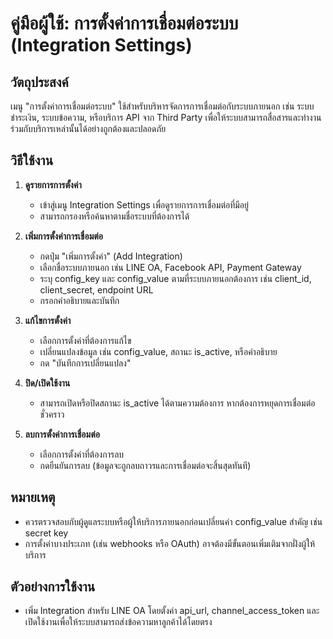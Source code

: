 # คู่มือผู้ใช้: การตั้งค่าการเชื่อมต่อระบบ (Integration Settings)

## วัตถุประสงค์
เมนู "การตั้งค่าการเชื่อมต่อระบบ" ใช้สำหรับบริหารจัดการการเชื่อมต่อกับระบบภายนอก เช่น ระบบชำระเงิน, ระบบข้อความ, หรือบริการ API จาก Third Party เพื่อให้ระบบสามารถสื่อสารและทำงานร่วมกับบริการเหล่านั้นได้อย่างถูกต้องและปลอดภัย

## วิธีใช้งาน

1. **ดูรายการการตั้งค่า**
   - เข้าสู่เมนู Integration Settings เพื่อดูรายการการเชื่อมต่อที่มีอยู่
   - สามารถกรองหรือค้นหาตามชื่อระบบที่ต้องการได้

2. **เพิ่มการตั้งค่าการเชื่อมต่อ**
   - กดปุ่ม "เพิ่มการตั้งค่า" (Add Integration)
   - เลือกชื่อระบบภายนอก เช่น LINE OA, Facebook API, Payment Gateway
   - ระบุ config_key และ config_value ตามที่ระบบภายนอกต้องการ เช่น client_id, client_secret, endpoint URL
   - กรอกคำอธิบายและบันทึก

3. **แก้ไขการตั้งค่า**
   - เลือกการตั้งค่าที่ต้องการแก้ไข
   - เปลี่ยนแปลงข้อมูล เช่น config_value, สถานะ is_active, หรือคำอธิบาย
   - กด "บันทึกการเปลี่ยนแปลง"

4. **ปิด/เปิดใช้งาน**
   - สามารถเปิดหรือปิดสถานะ is_active ได้ตามความต้องการ หากต้องการหยุดการเชื่อมต่อชั่วคราว

5. **ลบการตั้งค่าการเชื่อมต่อ**
   - เลือกการตั้งค่าที่ต้องการลบ
   - กดยืนยันการลบ (ข้อมูลจะถูกลบถาวรและการเชื่อมต่อจะสิ้นสุดทันที)

## หมายเหตุ
- ควรตรวจสอบกับผู้ดูแลระบบหรือผู้ให้บริการภายนอกก่อนเปลี่ยนค่า config_value สำคัญ เช่น secret key
- การตั้งค่าบางประเภท (เช่น webhooks หรือ OAuth) อาจต้องมีขั้นตอนเพิ่มเติมจากฝั่งผู้ให้บริการ

## ตัวอย่างการใช้งาน
- เพิ่ม Integration สำหรับ LINE OA โดยตั้งค่า api_url, channel_access_token และเปิดใช้งานเพื่อให้ระบบสามารถส่งข้อความหาลูกค้าได้โดยตรง
